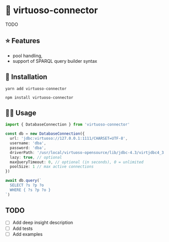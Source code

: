 # 🔗 virtuoso-connector

TODO

## ⭐️ Features

- pool handling,
- support of SPARQL query builder syntax

## 🚀 Installation

```
yarn add virtuoso-connector
```
```
npm install virtuoso-connector
```

## 🤘🏻 Usage

```typescript
import { DatabaseConnection } from 'virtuoso-connector'

const db = new DatabaseConnection({
  url: 'jdbc:virtuoso://127.0.0.1:1111/CHARSET=UTF-8',
  username: 'dba',
  password: 'dba',
  driverPath: '/usr/local/virtuoso-opensource/lib/jdbc-4.3/virtjdbc4_3.jar',
  lazy: true, // optional
  maxQueryTimeout: 0, // optional (in seconds), 0 = unlimited
  poolSize: 1 // max active connections
})

await db.query(`
  SELECT ?s ?p ?o 
  WHERE { ?s ?p ?o }
`)
```

## TODO

- [ ] Add deep insight description
- [ ] Add tests
- [ ] Add examples

